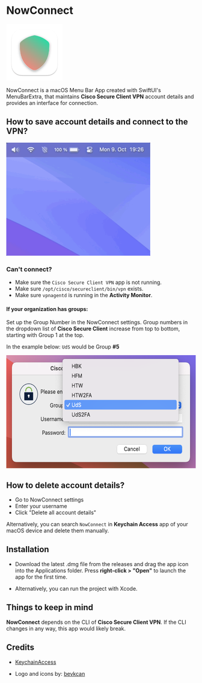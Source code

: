 
# NowConnect
<img src="NowConnect/Screenshots/NowConnectShield.png" height="150" />

NowConnect is a macOS Menu Bar App created with SwiftUI's MenuBarExtra, that maintains **Cisco Secure Client VPN** account details and provides an interface for connection.

## How to save account details and connect to the VPN?

<img src="NowConnect/Screenshots/NowConnectDemo.gif" height="300" />


### Can't connect?
- Make sure the `Cisco Secure Client VPN` app is not running.
- Make sure `/opt/cisco/secureclient/bin/vpn` exists.
- Make sure `vpnagentd` is running in the **Activity Monitor**.
#### If your organization has groups:
Set up the Group Number in the NowConnect settings. Group numbers in the dropdown list of **Cisco Secure Client** increase from top to bottom, starting with Group 1 at the top.

In the example below: `UdS` would be Group **#5**

<img src="NowConnect/Screenshots/Groups.png" height="300" />


## How to delete account details?
- Go to NowConnect settings
- Enter your username
- Click "Delete all account details"

Alternatively, you can search `NowConnect` in **Keychain Access** app of your macOS device and delete them manually.

## Installation
- Download the latest .dmg file from the releases and drag the app icon into the Applications folder. Press **right-click > "Open"** to launch the app for the first time.

- Alternatively, you can run the project with Xcode.

## Things to keep in mind
**NowConnect** depends on the CLI of **Cisco Secure Client VPN**. If the CLI changes in any way, this app would likely break.

## Credits
- [KeychainAccess](https://github.com/kishikawakatsumi/KeychainAccess)

- Logo and icons by: [bevkcan](https://bevkcan.xyz/bevkcan/)


